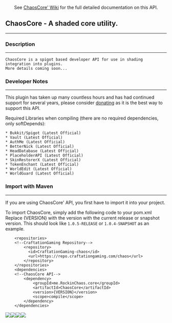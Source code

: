 <p align="center">
 See <a href="https://github.com/RockinChaos/ChaosCore/wiki">ChaosCore' Wiki</a> for the full detailed documentation on this API.<br>
</p>

## ChaosCore - A shaded core utility.
-----

### Description
-----
```
ChaosCore is a spigot based developer API for use in shading integration into plugins.
More details coming soon...
```

### Developer Notes
-----
This plugin has taken up many countless hours and has had continued support for several years, please consider [donating](https://www.paypal.me/RockinChaos) as it is the best way to support this API.

Required Libraries when compiling (there are no required dependencies, only softDepends):
```
* Bukkit/Spigot (Latest Official)
* Vault (Latest Official)
* AuthMe (Latest Official)
* BetterNick (Latest Official)
* HeadDatabase (Latest Official)
* PlaceholderAPI (Latest Official)
* SkinRestorerX (Latest Official)
* TokenEnchant (Latest Official)
* WorldEdit (Latest Official)
* WorldGuard (Latest Official)
```

### Import with Maven
-----
If you are using ChaosCore' API, you first have to import it into your project.

To import ChaosCore, simply add the following code to your pom.xml
Replace {VERSION} with the version with the current release or snapshot version.
This should look like `1.0.5-RELEASE` or `1.0.4-SNAPSHOT` as an example.
```
    <repositories>
    <!--CraftationGaming Repository-->
        <repository>
          <id>CraftationGaming-chaos</id>
          <url>https://repo.craftationgaming.com/chaos</url>
        </repository>
    </repositories>
    <dependencies>
    <!--ChaosCore API-->
        <dependency>
            <groupId>me.RockinChaos.core</groupId>
            <artifactId>ChaosCore</artifactId>
            <version>{VERSION}</version>
            <scope>compile</scope>
        </dependency>
    </dependencies>
```

![](https://i.imgur.com/vFllc29.png)![](https://i.imgur.com/vFllc29.png)[<img src="https://i.imgur.com/WR5dVKN.png">](https://discord.gg/D5FnJ7C)[<img src="https://i.imgur.com/LJsmwSd.png">](http://ci.craftationgaming.com/)
